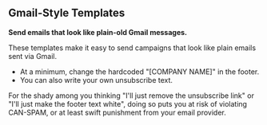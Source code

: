 Gmail-Style Templates
--------------
**Send emails that look like plain-old Gmail messages.**

These templates make it easy to send campaigns that look like plain emails sent via Gmail.

 - At a minimum, change the hardcoded "[COMPANY NAME]" in the footer.
 - You can also write your own unsubscribe text.

 For the shady among you thinking "I'll just remove the unsubscribe link" or "I'll just make the footer text white", doing so puts you at risk of violating CAN-SPAM, or at least swift punishment from your email provider.